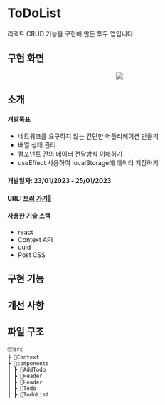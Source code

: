 # ToDoList
리액트 CRUD 기능을 구현해 만든 투두 앱입니다.

## 구현 화면
<p align='center'>
<img src="https://user-images.githubusercontent.com/108039645/214489612-e36a7981-ce56-465f-bb81-c24b35f2753f.gif">
</p>
                                                                                                                 
## 소개
#### 개발목표
- 네트워크를 요구하지 않는 간단한 어플리케이션 만들기
- 배열 상태 관리
- 컴포넌트 간의 데이터 전달방식 이해하기
- useEffect 사용하여 localStorage에 데이터 저장하기

#### 개발일자: 23/01/2023 - 25/01/2023
#### URL: [보러 가기👀](https://prismatic-sundae-d3cc35.netlify.app/)
#### 사용한 기술 스택 
- react
- Context API
- uuid
- Post CSS

## 구현 기능

## 개선 사항

## 파일 구조
```
📦src
┣ 📂Context
┣ 📂components
┃ ┣ 📂AddTodo
┃ ┣ 📂Header
┃ ┣ 📂Header
┃ ┣ 📂Todo
┃ ┣ 📂TodoList
```
